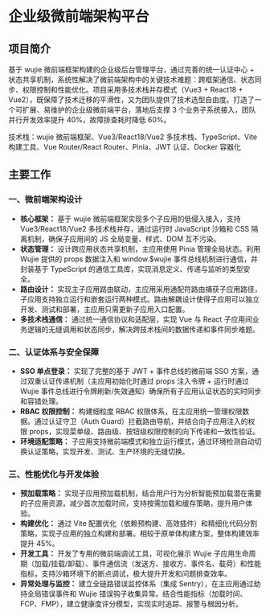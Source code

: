 # 企业级微前端架构平台

## 项目简介

基于 wujie 微前端框架构建的企业级后台管理平台，通过完善的统一认证中心 + 状态共享机制，系统性解决了微前端架构中的关键技术难题：跨框架通信、状态同步、权限控制和性能优化。项目采用多技术栈并存模式（Vue3 + React18 + Vue2），既保障了技术迁移的平滑性，又为团队提供了技术选型自由度。打造了一个可扩展、易维护的企业级微前端平台，落地后支撑 3 个业务子系统接入，团队并行开发效率提升 40%，故障排查耗时降低 60%。

技术栈：wujie 微前端框架、Vue3/React18/Vue2 多技术栈、TypeScript、Vite 构建工具、Vue Router/React Router、Pinia、JWT 认证、Docker 容器化

## 主要工作

### 一、微前端架构设计

- **核心框架：** 基于 wujie 微前端框架实现多个子应用的低侵入接入，支持 Vue3/React18/Vue2 多技术栈并存，通过运行时 JavaScript 沙箱和 CSS 隔离机制，确保子应用间的 JS 全局变量、样式、DOM 互不污染。
- **状态管理：** 设计跨应用状态共享机制，主应用使用 Pinia 管理全局状态。利用 Wujie 提供的 props 数据注入和 window.$wujie 事件总线机制进行通信，并封装基于 TypeScript 的通信工具库，实现消息定义、传递与监听的类型安全。
- **路由设计：** 实现主子应用路由联动，主应用采用通配符路由捕获子应用路径，子应用支持独立运行和嵌套运行两种模式。路由解耦设计使得子应用可以独立开发、测试和部署，主应用只需更新子应用入口配置。
- **多技术栈通信：** 通过统一通信协议和适配层，实现 Vue 与 React 子应用间业务逻辑的无缝调用和状态同步，解决跨技术栈间的数据传递和事件同步难题。

### 二、认证体系与安全保障

- **SSO 单点登录：** 实现了完整的基于 JWT + 事件总线的微前端 SSO 方案，通过双重认证传递机制（主应用初始化时通过 props 注入令牌 + 运行时通过 Wujie 事件总线进行令牌刷新/失效通知）确保所有子应用认证状态的实时同步和容错处理。
- **RBAC 权限控制：** 构建细粒度 RBAC 权限体系，在主应用统一管理权限数据。通过认证守卫（Auth Guard）拦截路由导航，并结合向子应用注入的权限 props，实现菜单级、路由级、按钮级权限控制的向下传递和一致性验证。
- **环境适配策略：** 子应用支持微前端模式和独立运行模式，通过环境检测自动切换认证策略，实现开发、测试、生产环境的无缝切换。

### 三、性能优化与开发体验

- **预加载策略：** 实现子应用预加载机制，结合用户行为分析智能预加载潜在需要的子应用资源，减少首次加载时间，支持按需加载和缓存策略，提升用户体验。
- **构建优化：** 通过 Vite 配置优化（依赖预构建、高效插件）和精细化代码分割策略，实现子应用的独立构建和部署。相较于原单体构建方案，整体构建效率提升 45%。
- **开发工具：** 开发了专用的微前端调试工具，可视化展示 Wujie 子应用生命周期（加载/挂载/卸载）、事件通信流（发送方、接收方、事件名、载荷）和性能指标，支持沙箱环境下的断点调试，极大提升开发和问题排查效率。
- **异常处理与监控：** 建立全链路错误监控体系（集成 Sentry），在主应用通过劫持全局错误事件和 Wujie 错误钩子收集异常。结合性能指标（加载时间、FCP、FMP），建立健康度评分模型，实现实时追踪、报警与根因分析。
